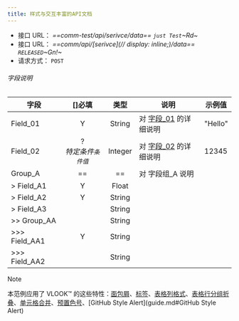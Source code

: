 ```yaml
---
title: 样式与交互丰富的API文档
---
```




- 接口 URL： *==comm-test/api/serivce/data==* *`just Test`*_~Rd~_
- 接口 URL： *==comm/api/[serivce](// display: inline;)/data==* *`RELEASED`*_~Gn!~_
- 请求方式： `POST`

###### 字段说明

| **字段**      |         []必填          |  类型   | 说明                              | 示例值  |
| ------------- | :---------------------: | :-----: | --------------------------------- | ------- |
| Field_01      |            Y            | String  | 对 [字段_01](#字段_01) 的详细说明 | "Hello" |
| Field_02      | ?<br>*特定条件`条件值`* | Integer | 对 [字段_02](#字段_02) 的详细说明 | 12345   |
| Group_A       |           ==            |   ==    | 对 字段组_A 说明                  |         |
| > Field_A1    |            Y            |  Float  |                                   |         |
| > Field_A2    |            Y            | String  |                                   |         |
| > Field_A3    |                         | String  |                                   |         |
| >> Group_AA   |                         | String  |                                   |         |
| >>> Field_AA1 |            Y            | String  |                                   |         |
| >>> Field_AA2 |                         | String  |                                   |         |



> [!NOTE]
>
> 本范例应用了 VLOOK™ 的这些特性：[面包屑](guide2.md#面包屑)、[标签](guide2.md#标签)、[表格列格式](guide.md#表格列格式)、[表格行分组折叠](guide.md#表格行分组折叠)、[单元格合并](guide.md#单元格合并)、[预置色号](guide.md#预置色号)、[GitHub Style Alert](guide.md#GitHub Style Alert)

